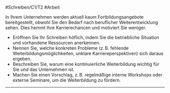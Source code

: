 #Schreiben/C1/T2 #Arbeit 

In Ihrem Unternehmen werden aktuell kaum Fortbildungsangebote bereitgestellt, obwohl Sie den Bedarf nach beruflicher Weiterentwicklung sehen. Dies hemmt Ihre Karrierechancen und motiviert Sie weniger.
- Eröffnen Sie Ihr Schreiben höflich, indem Sie die betriebliche Situation und vorhandene Ressourcen anerkennen.
- Nennen Sie, welche konkreten Probleme (z. B. fehlende Weiterbildungsmöglichkeiten, unklare Karriereperspektiven) sich daraus ergeben.
- Beschreiben Sie, warum eine kontinuierliche Weiterbildung wichtig für Sie und das Unternehmen ist.
- Machen Sie einen Vorschlag, z. B. regelmäßige interne Workshops oder externe Seminare, um die Weiterbildung zu fördern.

---
